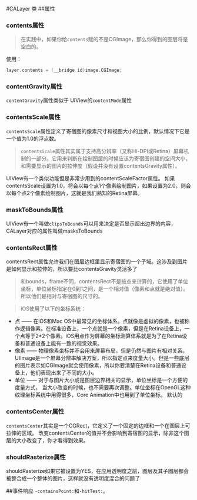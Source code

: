 #CALayer 类
##属性
### contents属性
> 在实践中，如果你给`contents`赋的不是CGImage，那么你得到的图层将是空白的。

使用：

```objectivec
layer.contents = (__bridge id)image.CGImage;
```

### contentGravity属性
`contentGravity`属性类似于 UIView的`contentMode`属性

### contentsScale属性
`contentsScale`属性定义了寄宿图的像素尺寸和视图大小的比例，默认情况下它是一个值为1.0的浮点数。
> `contentsScale`属性其实属于支持高分辨率（又称Hi-DPI或Retina）屏幕机制的一部分。它用来判断在绘制图层的时候应该为寄宿图创建的空间大小，和需要显示的图片的拉伸度（假设并没有设置contentsGravity属性）。

UIView有一个类似功能但是非常少用到的contentScaleFactor属性。
如果contentsScale设置为1.0，将会以每个点1个像素绘制图片，如果设置为2.0，则会以每个点2个像素绘制图片，这就是我们熟知的Retina屏幕。

### maskToBounds属性
UIView有一个叫做`clipsToBounds`可以用来决定是否显示超出边界的内容，CALayer对应的属性叫做masksToBounds

### contentsRect属性
contentsRect属性允许我们在图层边框里显示寄宿图的一个子域。这涉及到图片是如何显示和拉伸的，所以要比contentsGravity灵活多了
> 和bounds，frame不同，contentsRect不是按点来计算的，它使用了单位坐标，单位坐标指定在0到1之间，是一个相对值（像素和点就是绝对值）。所以他们是相对与寄宿图的尺寸的。

> iOS使用了以下的坐标系统：
- 点 —— 在iOS和Mac OS中最常见的坐标体系。点就像是虚拟的像素，也被称作逻辑像素。在标准设备上，一个点就是一个像素，但是在Retina设备上，一个点等于2*2个像素。iOS用点作为屏幕的坐标测算体系就是为了在Retina设备和普通设备上能有一致的视觉效果。
- 像素 —— 物理像素坐标并不会用来屏幕布局，但是仍然与图片有相对关系。UIImage是一个屏幕分辨率解决方案，所以指定点来度量大小。但是一些底层的图片表示如CGImage就会使用像素，所以你要清楚在Retina设备和普通设备上，他们表现出来了不同的大小。
- 单位 —— 对于与图片大小或是图层边界相关的显示，单位坐标是一个方便的度量方式， 当大小改变的时候，也不需要再次调整。单位坐标在OpenGL这种纹理坐标系统中用得很多，Core Animation中也用到了单位坐标。
默认的

### contentsCenter属性
`contentsCenter`其实是一个CGRect，它定义了一个固定的边框和一个在图层上可拉伸的区域。 改变contentsCenter的值并不会影响到寄宿图的显示，除非这个图层的大小改变了，你才看得到效果。

### shouldRasterize属性
shouldRasterize如果它被设置为YES，在应用透明度之前，图层及其子图层都会被整合成一个整体的图片，这样就没有透明度混合的问题了

##事件响应
`-containsPoint:`和`-hitTest:`。
